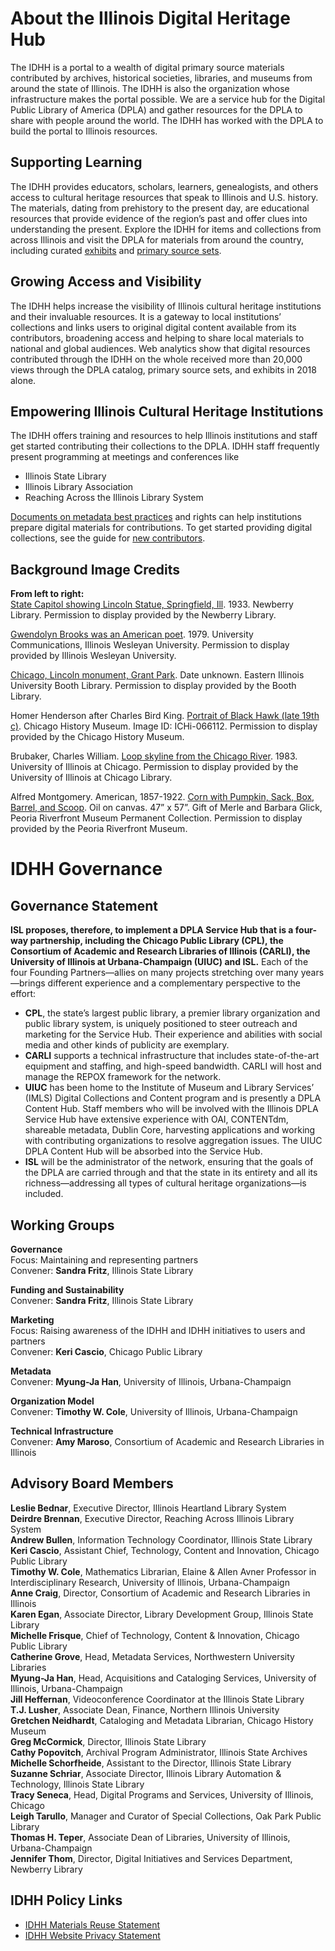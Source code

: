 # About the Illinois Digital Heritage Hub

The IDHH is a portal to a wealth of digital primary source materials contributed by archives, historical societies, libraries, and museums from around the state of Illinois. The IDHH is also the organization whose infrastructure makes the portal possible. We are a service hub for the Digital Public Library of America (DPLA) and gather resources for the DPLA to share with people around the world. The IDHH has worked with the DPLA to build the portal to Illinois resources.

## Supporting Learning

The IDHH provides educators, scholars, learners, genealogists, and others access to cultural heritage resources that speak to Illinois and U.S. history. The materials, dating from prehistory to the present day, are educational resources that provide evidence of the region’s past and offer clues into understanding the present. Explore the IDHH for items and collections from across Illinois and visit the DPLA for materials from around the country, including curated [exhibits](https://dp.la/exhibitions) and [primary source sets](https://dp.la/primary-source-sets).

## Growing Access and Visibility

The IDHH helps increase the visibility of Illinois cultural heritage institutions and their invaluable resources. It is a gateway to local institutions’ collections and links users to original digital content available from its contributors, broadening access and helping to share local materials to national and global audiences. Web analytics show that digital resources contributed through the IDHH on the whole received more than 20,000 views through the DPLA catalog, primary source sets, and exhibits in 2018 alone.

## Empowering Illinois Cultural Heritage Institutions

The IDHH offers training and resources to help Illinois institutions and staff get started contributing their collections to the DPLA. IDHH staff frequently present programming at meetings and conferences like
- Illinois State Library
- Illinois Library Association
- Reaching Across the Illinois Library System

[Documents on metadata best practices](/for-contributors) and rights can help institutions prepare digital materials for contributions. To get started providing digital collections, see the guide for [new contributors](/for-contributors).

## Background Image Credits

**From left to right:**  
[State Capitol showing Lincoln Statue, Springfield, Ill](/item/ef471df6347dbe76ebca2f1fddf9c8f6). 1933. Newberry Library. Permission to display provided by the Newberry Library.

[Gwendolyn Brooks was an American poet](/item/e200ae63669f13b54d259bce28e59ba4). 1979. University Communications, Illinois Wesleyan University. Permission to display provided by Illinois Wesleyan University.

[Chicago, Lincoln monument, Grant Park](/item/dd8537a2c0b119de53476ff491cc3926). Date unknown. Eastern Illinois University Booth Library. Permission to display provided by the Booth Library.

Homer Henderson after Charles Bird King. [Portrait of Black Hawk (late 19th c)](/item/1e1e45969f05eb3b950fa79f18df792f). Chicago History Museum. Image ID: ICHi-066112. Permission to display provided by the Chicago History Museum.

Brubaker, Charles William. [Loop skyline from the Chicago River](/item/bdc7ecb85803185f2cdf87cf06c34549). 1983. University of Illinois at Chicago. Permission to display provided by the University of Illinois at Chicago Library.

Alfred Montgomery. American, 1857-1922. [Corn with Pumpkin, Sack, Box, Barrel, and Scoop](/item/ded633594e7c8eaf5247b8f68b8374fa). Oil on canvas. 47” x 57”. Gift of Merle and Barbara Glick, Peoria Riverfront Museum Permanent Collection. Permission to display provided by the Peoria Riverfront Museum.

# IDHH Governance

## Governance Statement

**ISL proposes, therefore, to implement a DPLA Service Hub that is a four-way partnership, including the Chicago Public Library (CPL), the Consortium of Academic and Research Libraries of Illinois (CARLI), the University of Illinois at Urbana-Champaign (UIUC) and ISL.** Each of the four Founding Partners—allies on many projects stretching over many years—brings different experience and a complementary perspective to the effort:
- **CPL**, the state’s largest public library, a premier library organization and public library system, is uniquely positioned to steer outreach and marketing for the Service Hub. Their experience and abilities with social media and other kinds of publicity are exemplary.
- **CARLI** supports a technical infrastructure that includes state-of-the-art equipment and staffing, and high-speed bandwidth. CARLI will host and manage the REPOX framework for the network.
- **UIUC** has been home to the Institute of Museum and Library Services’ (IMLS) Digital Collections and Content program and is presently a DPLA Content Hub. Staff members who will be involved with the Illinois DPLA Service Hub have extensive experience with OAI, CONTENTdm, shareable metadata, Dublin Core, harvesting applications and working with contributing organizations to resolve aggregation issues. The UIUC DPLA Content Hub will be absorbed into the Service Hub.
- **ISL** will be the administrator of the network, ensuring that the goals of the DPLA are carried through and that the state in its entirety and all its richness—addressing all types of cultural heritage organizations—is included.

## Working Groups

**Governance**  
Focus: Maintaining and representing partners  
Convener: **Sandra Fritz**, Illinois State Library

**Funding and Sustainability**  
Convener: **Sandra Fritz**, Illinois State Library

**Marketing**  
Focus: Raising awareness of the IDHH and IDHH initiatives to users and partners  
Convener: **Keri Cascio**, Chicago Public Library

**Metadata**  
Convener: **Myung-Ja Han**, University of Illinois, Urbana-Champaign

**Organization Model**  
Convener: **Timothy W. Cole**, University of Illinois, Urbana-Champaign

**Technical Infrastructure**  
Convener: **Amy Maroso**, Consortium of Academic and Research Libraries in Illinois

## Advisory Board Members

**Leslie Bednar**, Executive Director, Illinois Heartland Library System  
**Deirdre Brennan**, Executive Director, Reaching Across Illinois Library System  
**Andrew Bullen**, Information Technology Coordinator, Illinois State Library  
**Keri Cascio**, Assistant Chief, Technology, Content and Innovation, Chicago Public Library  
**Timothy W. Cole**, Mathematics Librarian, Elaine & Allen Avner Professor in Interdisciplinary Research, University of Illinois, Urbana-Champaign  
**Anne Craig**, Director, Consortium of Academic and Research Libraries in Illinois  
**Karen Egan**, Associate Director, Library Development Group, Illinois State Library  
**Michelle Frisque**, Chief of Technology, Content & Innovation, Chicago Public Library  
**Catherine Grove**, Head, Metadata Services, Northwestern University Libraries  
**Myung-Ja Han**, Head, Acquisitions and Cataloging Services, University of Illinois, Urbana-Champaign  
**Jill Heffernan**, Videoconference Coordinator at the Illinois State Library  
**T.J. Lusher**, Associate Dean, Finance, Northern Illinois University  
**Gretchen Neidhardt**, Cataloging and Metadata Librarian, Chicago History Museum  
**Greg McCormick**, Director, Illinois State Library  
**Cathy Popovitch**, Archival Program Administrator, Illinois State Archives  
**Michelle Schorfheide**, Assistant to the Director, Illinois State Library  
**Suzanne Schriar**, Associate Director, Illinois Library Automation & Technology, Illinois State Library  
**Tracy Seneca**, Head, Digital Programs and Services, University of Illinois, Chicago  
**Leigh Tarullo**, Manager and Curator of Special Collections, Oak Park Public Library  
**Thomas H. Teper**, Associate Dean of Libraries, University of Illinois, Urbana-Champaign  
**Jennifer Thom**, Director, Digital Initiatives and Services Department, Newberry Library  

## IDHH Policy Links

- [IDHH Materials Reuse Statement](/terms)
- [IDHH Website Privacy Statement](/terms)
